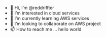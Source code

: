 - 👋 Hi, I’m @reddriffter
- 👀 I’m interested in cloud services
- 🌱 I’m currently learning AWS services
- 💞️ I’m looking to collaborate on AWS project
- 📫 How to reach me ...
hello world
<!---
reddriffter/reddriffter is a ✨ special ✨ repository because its `README.md` (this file) appears on your GitHub profile.
You can click the Preview link to take a look at your changes.
--->
